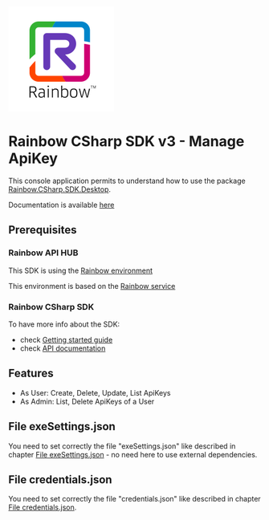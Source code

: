 ![Rainbow](./../../../logo_rainbow.png)

# Rainbow CSharp SDK v3 - Manage ApiKey

This console application permits to understand how to use the package [Rainbow.CSharp.SDK.Desktop](https://www.nuget.org/packages/Rainbow.CSharp.SDK.WebRTC.Desktop).

Documentation is available [here](https://developers.openrainbow.com/doc/sdk/csharp/webrtc.desktop/lts/guides/001_getting_started)

## Prerequisites

### Rainbow API HUB

This SDK is using the [Rainbow environment](https://developers.openrainbow.com/)
 
This environment is based on the [Rainbow service](https://www.openrainbow.com/) 

### Rainbow CSharp SDK

To have more info about the SDK:
- check [Getting started guide](https://developers.openrainbow.com/doc/sdk/csharp/core/lts/guides/001_getting_started)
- check [API documentation](https://developers.openrainbow.com/doc/sdk/csharp/core/lts/api/Rainbow.Application)

## Features
- As User: Create, Delete, Update, List ApiKeys
- As Admin: List, Delete ApiKeys of a User

## File exeSettings.json

You need to set correctly the file "exeSettings.json" like described in chapter [File exeSettings.json](./../../ConfigurationFiles.md#exeSettings.json) - no need here to use external dependencies.

## File credentials.json

You need to set correctly the file "credentials.json" like described in chapter [File credentials.json](./../../ConfigurationFiles.md#credentials.json).
